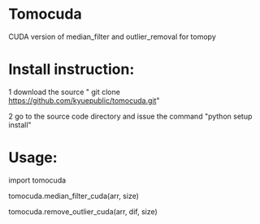 # Tomocuda

CUDA version of median_filter and outlier_removal for tomopy

# Install instruction:

1 download the source " git clone https://github.com/kyuepublic/tomocuda.git"

2 go to the source code directory and issue the command "python setup install"

# Usage:

import tomocuda

tomocuda.median_filter_cuda(arr, size)

tomocuda.remove_outlier_cuda(arr, dif, size)
